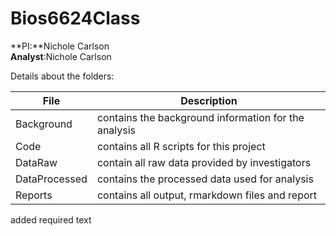 # Bios6624Class

**PI:**Nichole Carlson  
**Analyst**:Nichole Carlson  

Details about the folders:

File | Description
---|---------------------------------------------------------------------
Background | contains the background information for the analysis
Code | contains all R scripts for this project
DataRaw | contain all raw data provided by investigators
DataProcessed | contains the processed data used for analysis
Reports | contains all output, rmarkdown files and report

added required text